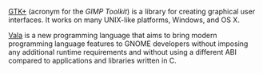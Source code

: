 [GTK+](http://www.gtk.org) (acronym for the *GIMP Toolkit*) is a
library for creating graphical user interfaces. It works on many
UNIX-like platforms, Windows, and OS X.

[Vala](https://live.gnome.org/Vala/) is a new programming language that aims
to bring modern programming language features to GNOME developers without
imposing any additional runtime requirements and without using a different
ABI compared to applications and libraries written in C.